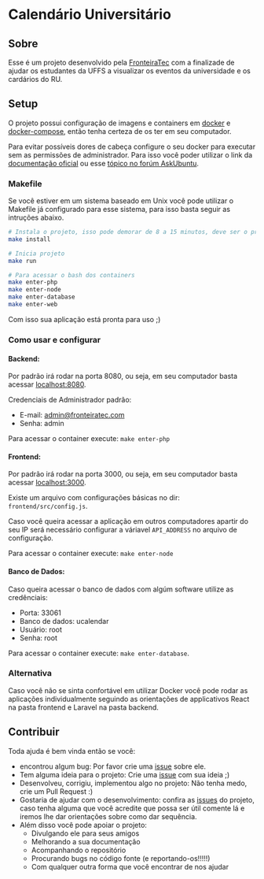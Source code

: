 # Calendário Universitário

## Sobre
Esse é um projeto desenvolvido pela [FronteiraTec]([http://fronteiratec.com/) com a finalizade de ajudar os estudantes da UFFS a visualizar os eventos da universidade e os cardários do RU.

## Setup
O projeto possui configuração de imagens e containers em [docker](https://docs.docker.com/install/linux/docker-ce/ubuntu/) e [docker-compose](https://docs.docker.com/compose/install/), então tenha certeza de os ter em seu computador.

Para evitar possíveis dores de cabeça configure o seu docker para executar sem as permissões de administrador.
Para isso você poder utilizar o link da [documentação oficial](https://docs.docker.com/install/linux/linux-postinstall/) ou esse [tópico no forúm AskUbuntu](https://askubuntu.com/questions/477551/how-can-i-use-docker-without-sudo).


### Makefile
Se você estiver em um sistema baseado em Unix você pode utilizar o Makefile já configurado para esse sistema, para isso basta seguir as intruções abaixo.

```bash
# Instala o projeto, isso pode demorar de 8 a 15 minutos, deve ser o primeiro comando a ser executado assim que o projeto for clonado.
make install

# Inicia projeto
make run

# Para acessar o bash dos containers
make enter-php
make enter-node
make enter-database
make enter-web
```

Com isso sua aplicação está pronta para uso ;)

### Como usar e configurar

#### Backend:
Por padrão irá rodar na porta 8080, ou seja, em seu computador basta acessar [localhost:8080](https://localhost:8080).

Credenciais de Administrador padrão:
  - E-mail: admin@fronteiratec.com
  - Senha:  admin

Para acessar o container execute: `make enter-php`

#### Frontend:
Por padrão irá rodar na porta 3000, ou seja, em seu computador basta acessar [localhost:3000](https://localhost:3000).

Existe um arquivo com configurações básicas no dir: `frontend/src/config.js`.

Caso você queira acessar a aplicação em outros computadores apartir do seu IP será necessário configurar a váriavel `API_ADDRESS` no arquivo de configuração.

Para acessar o container execute: `make enter-node`

#### Banco de Dados:
Caso queira acessar o banco de dados com algúm software utilize as credênciais:
  - Porta: 33061
  - Banco de dados: ucalendar
  - Usuário: root
  - Senha: root

Para acessar o container execute: `make enter-database`.

### Alternativa
Caso você não se sinta confortável em utilizar Docker você pode rodar as aplicações individualmente seguindo as orientações de applicativos React na pasta frontend e Laravel na pasta backend.


## Contribuir
Toda ajuda é bem vinda então se você:
  - encontrou algum bug: Por favor crie uma [issue](https://github.com/FronteiraTec/calendario-universitario/issues) sobre ele.
  - Tem alguma ideia para o projeto: Crie uma [issue](https://github.com/FronteiraTec/calendario-universitario/issues) com sua ideia ;)
  - Desenvolveu, corrigiu, implementou algo no projeto: Não tenha medo, crie um Pull Request :)
  - Gostaria de ajudar com o desenvolvimento: confira as [issues](https://github.com/FronteiraTec/calendario-universitario/issues) do projeto, caso tenha alguma que você acredite que possa ser útil comente lá e iremos lhe dar orientações sobre como dar sequência.
  - Além disso você pode apoiar o projeto:
    - Divulgando ele para seus amigos
    - Melhorando a sua documentação
    - Acompanhando o repositório
    - Procurando bugs no código fonte (e reportando-os!!!!!)
    - Com qualquer outra forma que você encontrar de nos ajudar
